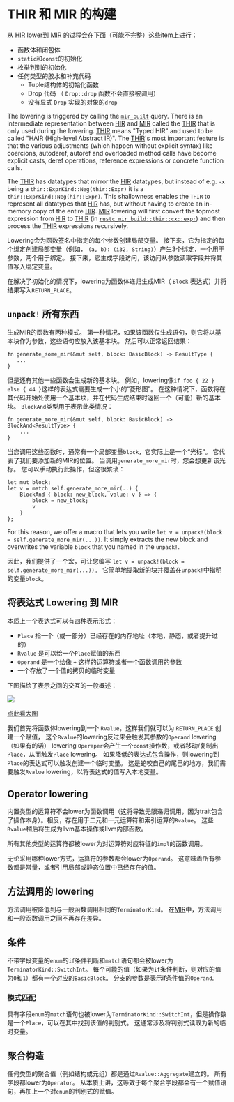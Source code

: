 # THIR 和 MIR 的构建

从 [HIR] lower到 [MIR] 的过程会在下面（可能不完整）这些item上进行：

* 函数体和闭包体
* `static`和`const`的初始化
* 枚举判别的初始化
* 任何类型的胶水和补充代码
    * Tuple结构体的初始化函数
    * Drop 代码 （ `Drop::drop` 函数不会直接被调用）
    * 没有显式 `Drop` 实现的对象的`drop`

The lowering is triggered by calling the [`mir_built`] query.
There is an intermediate representation
between [HIR] and [MIR] called the [THIR] that is only used during the lowering.
[THIR] means "Typed HIR" and used to be called "HAIR (High-level Abstract IR)".
The [THIR]'s most important feature is that the various adjustments (which happen
without explicit syntax) like coercions, autoderef, autoref and overloaded method
calls have become explicit casts, deref operations, reference expressions or
concrete function calls.

The [THIR] has datatypes that mirror the [HIR] datatypes, but instead of e.g. `-x`
being a `thir::ExprKind::Neg(thir::Expr)` it is a `thir::ExprKind::Neg(hir::Expr)`.
This shallowness enables the `THIR` to represent all datatypes that [HIR] has, but
without having to create an in-memory copy of the entire [HIR].
[MIR] lowering will first convert the topmost expression from
[HIR] to [THIR] (in [`rustc_mir_build::thir::cx::expr`]) and then process
the [THIR] expressions recursively.

Lowering会为函数签名中指定的每个参数创建局部变量。
接下来，它为指定的每个绑定创建局部变量（例如， `(a, b): (i32, String)`）产生3个绑定，一个用于参数，两个用于绑定。
接下来，它生成字段访问，该访问从参数读取字段并将其值写入绑定变量。

在解决了初始化的情况下，lowering为函数体递归生成MIR（ `Block` 表达式）并将结果写入`RETURN_PLACE`。

## `unpack!` 所有东西

生成MIR的函数有两种模式。
第一种情况，如果该函数仅生成语句，则它将以基本块作为参数，这些语句应放入该基本块。
然后可以正常返回结果：

```rust,ignore
fn generate_some_mir(&mut self, block: BasicBlock) -> ResultType {
   ...
}
```

但是还有其他一些函数会生成新的基本块。
例如，lowering像`if foo { 22 } else { 44 }`这样的表达式需要生成一个小的“菱形图”。
在这种情况下，函数将在其代码开始处使用一个基本块，并在代码生成结束时返回一个（可能）新的基本块。
`BlockAnd`类型用于表示此类情况：

```rust,ignore
fn generate_more_mir(&mut self, block: BasicBlock) -> BlockAnd<ResultType> {
    ...
}
```

当您调用这些函数时，通常有一个局部变量`block`，它实际上是一个“光标”。 它代表了我们要添加新的MIR的位置。
当调用`generate_more_mir`时，您会想更新该光标。
您可以手动执行此操作，但这很繁琐：

```rust,ignore
let mut block;
let v = match self.generate_more_mir(..) {
    BlockAnd { block: new_block, value: v } => {
        block = new_block;
        v
    }
};
```

For this reason, we offer a macro that lets you write
`let v = unpack!(block = self.generate_more_mir(...))`.
It simply extracts the new block and overwrites the
variable `block` that you named in the `unpack!`.

因此，我们提供了一个宏，可让您编写
`let v = unpack!(block = self.generate_more_mir(...))`。
它简单地提取新的块并覆盖在`unpack!`中指明的变量`block`。

## 将表达式 Lowering 到 MIR

本质上一个表达式可以有四种表示形式：

* `Place` 指一个（或一部分）已经存在的内存地址（本地，静态，或者提升过的）
* `Rvalue` 是可以给一个`Place`赋值的东西
* `Operand` 是一个给像 `+` 这样的运算符或者一个函数调用的参数
* 一个存放了一个值的拷贝的临时变量

下图描绘了表示之间的交互的一般概述：

<img src="mir_overview.svg">

[点此看大图](mir_detailed.svg)

我们首先将函数体lowering到一个 `Rvalue`，这样我们就可以为 `RETURN_PLACE` 创建一个赋值，
这个`Rvalue`的lowering反过来会触发其参数的`Operand` lowering（如果有的话）
lowering `Operaper`会产生一个`const`操作数，或者移动/复制出`Place`，从而触发`Place` lowering。
如果降低的表达式包含操作，则lowering到`Place`的表达式可以触发创建一个临时变量。
这是蛇咬自己的尾巴的地方，我们需要触发`Rvalue` lowering，以将表达式的值写入本地变量。

## Operator lowering

内置类型的运算符不会lower为函数调用（这将导致无限递归调用，因为trait包含了操作本身）。相反，存在用于二元和一元运算符和索引运算的`Rvalue`。
这些`Rvalue`稍后将生成为llvm基本操作或llvm内部函数。

所有其他类型的运算符都被lower为对运算符对应特征的`impl`的函数调用。

无论采用哪种lower方式，运算符的参数都会lower为`Operand`。
这意味着所有参数都是常量，或者引用局部或静态位置中已经存在的值。

## 方法调用的 lowering

方法调用被降低到与一般函数调用相同的`TerminatorKind`。
在[MIR]中，方法调用和一般函数调用之间不再存在差异。

## 条件

不带字段变量的`enum`的`if`条件判断和`match`语句都会被lower为`TerminatorKind::SwitchInt`。
每个可能的值（如果为`if`条件判断，则对应的值为`0`和`1`）都有一个对应的`BasicBlock`。
分支的参数是表示if条件值的`Operand`。

### 模式匹配

具有字段`enum`的`match`语句也被lower为`TerminatorKind::SwitchInt`，但是操作数是一个`Place`，可以在其中找到该值的判别式。
这通常涉及将判别式读取为新的临时变量。

## 聚合构造

任何类型的聚合值（例如结构或元组）都是通过`Rvalue::Aggregate`建立的。
所有字段都lower为`Operator`。 
从本质上讲，这等效于每个聚合字段都会有一个赋值语句，再加上一个对`enum`的判别式的赋值。

[MIR]: ./index.html
[HIR]: ../hir.html
[THIR]: https://doc.rust-lang.org/nightly/nightly-rustc/rustc_mir_build/thir/index.html

[`rustc_mir_build::thir::cx::expr`]: https://doc.rust-lang.org/nightly/nightly-rustc/rustc_mir_build/thir/cx/expr/index.html
[`mir_built`]: https://doc.rust-lang.org/nightly/nightly-rustc/rustc_mir_build/build/fn.mir_built.html

